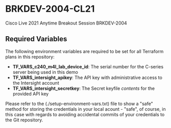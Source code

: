 # BRKDEV-2004-CL21
Cisco Live 2021 Anytime Breakout Session BRKDEV-2004

## Required Variables

The following environment variables are required to be set for all Terraform
plans in this repository:

- **TF_VARS_c240_m4l_lab_device_id**: The serial number for the C-series server being used in this demo
- **TF_VARS_intersight_apikey**: The API key with administrative access to the Intersight account
- **TF_VARS_intersight_secretkey**: The Secret keyfile *contents* for the provided API key

Please refer to the (./setup-environment-vars.txt) file to show a "safe" method for storing the
credentials in your local acount - "safe", of course, in this case with regards to avoiding accidental
commits of your credentials to the Git repository.
